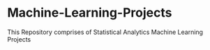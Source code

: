 # Machine-Learning-Projects
This Repository comprises of Statistical Analytics Machine Learning Projects

